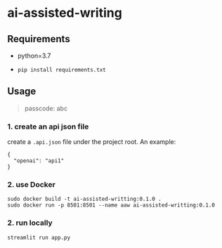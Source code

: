 # ai-assisted-writing

## Requirements
- python=3.7
- ```
  pip install requirements.txt
  ```

## Usage
> passcode: abc

### 1. create an api json file
create a `.api.json` file under the project root.
An example:
```
{
  "openai": "api1"
}
```

### 2. use Docker
```angular2html
sudo docker build -t ai-assisted-writting:0.1.0 .
sudo docker run -p 8501:8501 --name aaw ai-assisted-writting:0.1.0
```

### 2. run locally
```angular2html
streamlit run app.py
```